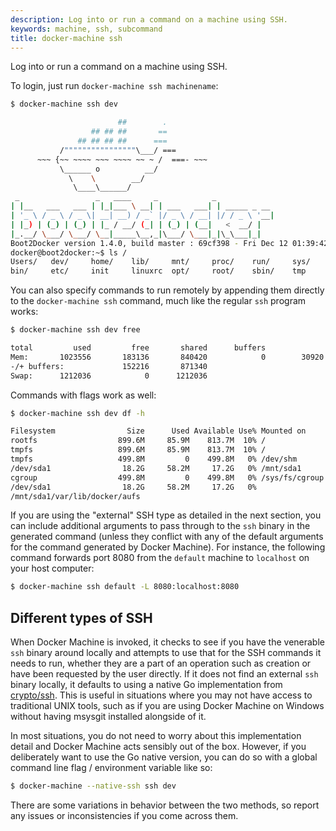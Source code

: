 ```yaml
---
description: Log into or run a command on a machine using SSH.
keywords: machine, ssh, subcommand
title: docker-machine ssh
---
```


Log into or run a command on a machine using SSH.

To login, just run `docker-machine ssh machinename`:

```bash
$ docker-machine ssh dev

                        ##        .
                  ## ## ##       ==
               ## ## ## ##      ===
           /""""""""""""""""\___/ ===
      ~~~ {~~ ~~~~ ~~~ ~~~~ ~~ ~ /  ===- ~~~
           \______ o          __/
             \    \        __/
              \____\______/
 _                 _   ____     _            _
| |__   ___   ___ | |_|___ \ __| | ___   ___| | _____ _ __
| '_ \ / _ \ / _ \| __| __) / _` |/ _ \ / __| |/ / _ \ '__|
| |_) | (_) | (_) | |_ / __/ (_| | (_) | (__|   <  __/ |
|_.__/ \___/ \___/ \__|_____\__,_|\___/ \___|_|\_\___|_|
Boot2Docker version 1.4.0, build master : 69cf398 - Fri Dec 12 01:39:42 UTC 2014
docker@boot2docker:~$ ls /
Users/   dev/     home/    lib/     mnt/     proc/    run/     sys/     usr/
bin/     etc/     init     linuxrc  opt/     root/    sbin/    tmp      var/
```


You can also specify commands to run remotely by appending them directly to the
`docker-machine ssh` command, much like the regular `ssh` program works:

```bash
$ docker-machine ssh dev free

total         used         free       shared      buffers
Mem:       1023556       183136       840420            0        30920
-/+ buffers:             152216       871340
Swap:      1212036            0      1212036
```

Commands with flags work as well:

```bash
$ docker-machine ssh dev df -h

Filesystem                Size      Used Available Use% Mounted on
rootfs                  899.6M     85.9M    813.7M  10% /
tmpfs                   899.6M     85.9M    813.7M  10% /
tmpfs                   499.8M         0    499.8M   0% /dev/shm
/dev/sda1                18.2G     58.2M     17.2G   0% /mnt/sda1
cgroup                  499.8M         0    499.8M   0% /sys/fs/cgroup
/dev/sda1                18.2G     58.2M     17.2G   0%
/mnt/sda1/var/lib/docker/aufs
```

If you are using the "external" SSH type as detailed in the next section, you
can include additional arguments to pass through to the `ssh` binary in the
generated command (unless they conflict with any of the default arguments for
the command generated by Docker Machine).  For instance, the following command
forwards port 8080 from the `default` machine to `localhost` on your host
computer:

```bash
$ docker-machine ssh default -L 8080:localhost:8080
```

## Different types of SSH

When Docker Machine is invoked, it checks to see if you have the venerable
`ssh` binary around locally and attempts to use that for the SSH commands it
needs to run, whether they are a part of an operation such as creation or have
been requested by the user directly. If it does not find an external `ssh`
binary locally, it defaults to using a native Go implementation from
[crypto/ssh](https://godoc.org/golang.org/x/crypto/ssh). This is useful in
situations where you may not have access to traditional UNIX tools, such as if
you are using Docker Machine on Windows without having msysgit installed
alongside of it.

In most situations, you do not need to worry about this implementation detail
and Docker Machine acts sensibly out of the box. However, if you
deliberately want to use the Go native version, you can do so with a global
command line flag / environment variable like so:

```bash
$ docker-machine --native-ssh ssh dev
```

There are some variations in behavior between the two methods, so report
any issues or inconsistencies if you come across them.